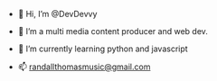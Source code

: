 - 👋 Hi, I’m @DevDevvy
- 👀 I’m a multi media content producer and web dev.
- 🌱 I’m currently learning python and javascript

- 📫 randallthomasmusic@gmail.com

<!---
DevDevvy/DevDevvy is a ✨ special ✨ repository because its `README.md` (this file) appears on your GitHub profile.
You can click the Preview link to take a look at your changes.
--->
